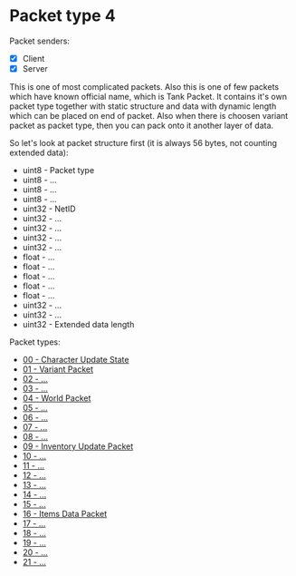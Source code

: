 # Packet type 4

Packet senders:
- [x] Client
- [x] Server

This is one of most complicated packets. Also this is one of few packets which have known official name, which is Tank Packet. It contains it's own packet type together with static structure and data with dynamic length which can be placed on end of packet. Also when there is choosen variant packet as packet type, then you can pack onto it another layer of data.

So let's look at packet structure first (it is always 56 bytes, not counting extended data):
- uint8 - Packet type
- uint8 - ...
- uint8 - ...
- uint8 - ...
- uint32 - NetID
- uint32 - ...
- uint32 - ...
- uint32 - ...
- uint32 - ...
- float - ...
- float - ...
- float - ...
- float - ...
- float - ...
- uint32 - ...
- uint32 - ...
- uint32 - Extended data length




Packet types:
- [00 - Character Update State](type00.md)
- [01 - Variant Packet](type01.md)
- [02 - ...](Tanks/type02.md)
- [03 - ...](Tanks/type03.md)
- [04 - World Packet](type04.md)
- [05 - ...](Tanks/type05.md)
- [06 - ...](Tanks/type06.md)
- [07 - ...](Tanks/type07.md)
- [08 - ...](Tanks/type08.md)
- [09 - Inventory Update Packet](Tanks/type09.md)
- [10 - ...](Tanks/type10.md)
- [11 - ...](Tanks/type11.md)
- [12 - ...](Tanks/type12.md)
- [13 - ...](Tanks/type13.md)
- [14 - ...](Tanks/type14.md)
- [15 - ...](Tanks/type15.md)
- [16 - Items Data Packet](type16.md)
- [17 - ...](Tanks/type17.md)
- [18 - ...](Tanks/type18.md)
- [19 - ...](Tanks/type19.md)
- [20 - ...](Tanks/type20.md)
- [21 - ...](Tanks/type21.md)
